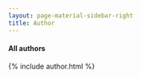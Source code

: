 ```yaml
---
layout: page-material-sidebar-right
title: Author
---
```

#### All authors
{% include author.html %}
